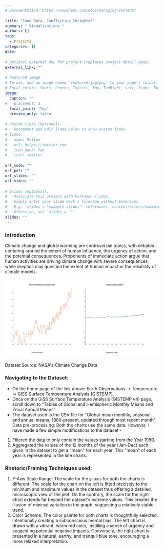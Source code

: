 ```yaml
---
# Documentation: https://wowchemy.com/docs/managing-content/

title: "Same Data, Conflicting Insights?"
summary: " Visualizations "
authors: []
tags: 
  - Projects
categories: []
date:

# Optional external URL for project (replaces project detail page).
external_link: ""

# Featured image
# To use, add an image named `featured.jpg/png` to your page's folder.
# Focal points: Smart, Center, TopLeft, Top, TopRight, Left, Right, BottomLeft, Bottom, BottomRight.
image:
  caption: ""
#   placement: 3
  focal_point: "Top"
  preview_only: false

# Custom links (optional).
#   Uncomment and edit lines below to show custom links.
# links:
# - name: Follow
#   url: https://twitter.com
#   icon_pack: fab
#   icon: twitter

url_code: ""
url_pdf: ""
url_slides: ""
url_video: ""

# Slides (optional).
#   Associate this project with Markdown slides.
#   Simply enter your slide deck's filename without extension.
#   E.g. `slides = "example-slides"` references `content/slides/example-slides.md`.
#   Otherwise, set `slides = ""`.
slides: ""
---
```

### Introduction 
Climate change and global warming are controversial topics, with debates centering around the extent of human influence, the urgency of action, and the potential consequences. Proponents of immediate action argue that human activities are driving climate change with severe consequences, while skeptics may question the extent of human impact or the reliability of climate models.

![screen reader text](trends.png "")

Dataset Source: NASA's Climate Change Data.

### Navigating to the Dataset:
- On the home page of the link above: Earth Observations -> Temperature -> GISS Surface Temperature Analysis (GISTEMP).
- Once on the GISS Surface Temperature Analysis (GISTEMP v4) page, scroll down to "Tables of Global and Hemispheric Monthly Means and Zonal Annual Means".
- The dataset used is the CSV file for "Global-mean monthly, seasonal, and annual means, 1880-present, updated through most recent month".
Data pre-processing: Both the charts use the same data. However, I have made a few simple modifications to the dataset -
1. Filtered the data to only contain the values starting from the Year 1980.
2. Aggregated the values of the 12 months of the year (Jan-Dec) each given in the dataset to get a "mean" for each year. This "mean" of each year is represented in the line charts.

### Rhetoric/Framing Techniques used:
1. Y-Axis Scale Range: The scale for the y-axis for both the charts is different. The scale for the chart on the left is fitted precisely to the minimum and maximum values in the dataset thus offering a detailed, microscopic view of the plot. On the contrary, the scale for the right chart extends far beyond the dataset's extreme values. This creates the illusion of minimal variation in the graph, suggesting a relatively stable trend.
2. Color Scheme: The color palette for both charts is thoughtfully selected, intentionally creating a subconscious mental bias. The left chart is drawn with a vibrant, warm red color, instilling a sense of urgency and suggesting potential negative impacts. Conversely, the right chart is presented in a natural, earthy, and tranquil blue tone, encouraging a more relaxed interpretation.

